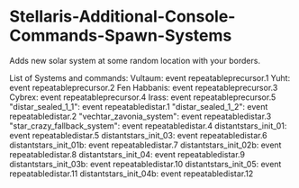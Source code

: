# Stellaris-Additional-Console-Commands-Spawn-Systems
Adds new solar system at some random location with your borders.  

List of Systems and commands: 
Vultaum: event repeatableprecursor.1 
Yuht: event repeatableprecursor.2 
Fen Habbanis: event repeatableprecursor.3 
Cybrex: event repeatableprecursor.4 
Irass: event repeatableprecursor.5 
"distar_sealed_1_1": event repeatabledistar.1 
"distar_sealed_1_2": event repeatabledistar.2 
"vechtar_zavonia_system": event repeatabledistar.3 
"star_crazy_fallback_system": event repeatabledistar.4 
distantstars_init_01: event repeatabledistar.5 
distantstars_init_03: event repeatabledistar.6 
distantstars_init_01b: event repeatabledistar.7 
distantstars_init_02b: event repeatabledistar.8 
distantstars_init_04: event repeatabledistar.9 
distantstars_init_03b: event repeatabledistar.10 
distantstars_init_05: event repeatabledistar.11 
distantstars_init_04b: event repeatabledistar.12
